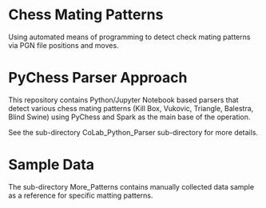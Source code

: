 # Chess Mating Patterns

Using automated means of programming to detect check mating patterns via PGN file positions and moves.

# PyChess Parser Approach

This repository contains Python/Jupyter Notebook based parsers that detect various chess mating patterns
(Kill Box, Vukovic, Triangle, Balestra, Blind Swine) using PyChess and Spark as the main base of the operation.

See the sub-directory CoLab_Python_Parser sub-directory for more details.

# Sample Data

The sub-directory More_Patterns contains manually collected data sample as a reference for specific matting patterns.
